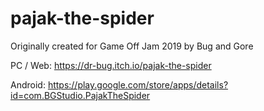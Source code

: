 # pajak-the-spider
Originally created for Game Off Jam 2019 by Bug and Gore

PC / Web:
https://dr-bug.itch.io/pajak-the-spider

Android:
https://play.google.com/store/apps/details?id=com.BGStudio.PajakTheSpider
